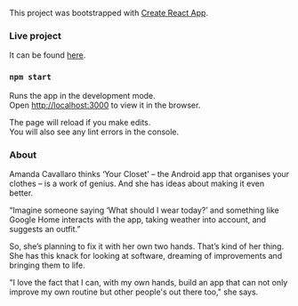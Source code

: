 This project was bootstrapped with [Create React App](https://github.com/facebook/create-react-app).

### Live project

It can be found [here](https://my-wardrobe-b2959.firebaseapp.com/).

### `npm start`

Runs the app in the development mode.<br>
Open [http://localhost:3000](http://localhost:3000) to view it in the browser.

The page will reload if you make edits.<br>
You will also see any lint errors in the console.

### About

Amanda Cavallaro thinks ‘Your Closet’ – the Android app that organises your clothes – is a work of
genius. And she has ideas about making it even better.

“Imagine someone saying ‘What should I wear today?’ and something like Google Home interacts
with the app, taking weather into account, and suggests an outfit.”

So, she’s planning to fix it with her own two hands. That’s kind of her thing. She has this knack for
looking at software, dreaming of improvements and bringing them to life.

&quot;I love the fact that I can, with my own hands, build an app that can not only improve my own
routine but other people&#39;s out there too,&quot; she says.


